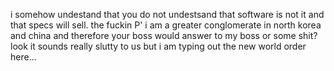 i somehow undestand that you do not undestsand that software is not it and that specs will sell.
the fuckin P'
i am a greater conglomerate in north korea and china and therefore your boss would answer to my boss or some shit?
look it sounds really slutty to us but i am typing out the new world order here...
